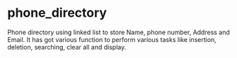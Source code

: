 # phone_directory
Phone directory using linked list to store Name, phone number, Address and Email. It has got various function to perform various tasks like insertion, deletion, searching, clear all and display.
